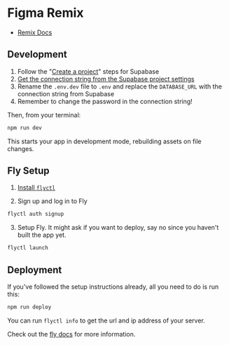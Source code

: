 # Figma Remix

- [Remix Docs](https://remix.run/docs)

## Development

1. Follow the "[Create a project](https://supabase.com/docs/guides/with-react#create-a-project)" steps for Supabase
2. [Get the connection string from the Supabase project settings](https://supabase.com/docs/guides/integrations/prisma#step-1-get-the-connection-string-from-supabase-project-settings)
3. Rename the `.env.dev` file to `.env` and replace the `DATABASE_URL` with the connection string from Supabase
4. Remember to change the password in the connection string!

Then, from your terminal:

```sh
npm run dev
```

This starts your app in development mode, rebuilding assets on file changes.

## Fly Setup

1. [Install `flyctl`](https://fly.io/docs/getting-started/installing-flyctl/)

2. Sign up and log in to Fly

```sh
flyctl auth signup
```

3. Setup Fly. It might ask if you want to deploy, say no since you haven't built the app yet.

```sh
flyctl launch
```

## Deployment

If you've followed the setup instructions already, all you need to do is run this:

```sh
npm run deploy
```

You can run `flyctl info` to get the url and ip address of your server.

Check out the [fly docs](https://fly.io/docs/getting-started/node/) for more information.
